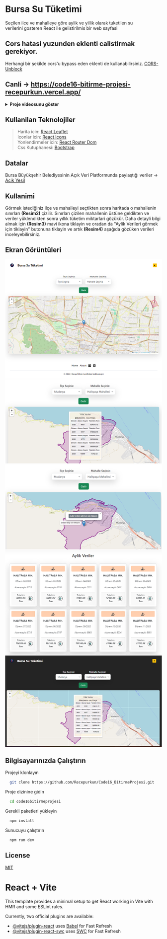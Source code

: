 # Bursa Su Tüketimi

Seçilen ilce ve mahalleye göre aylik ve yillik olarak tuketilen su verilerini gosteren React ile gelistirilmis bir web sayfasi

## Cors hatasi yuzunden eklenti calistirmak gerekiyor. 
Herhangi bir şekilde cors'u bypass eden eklenti de kullanabilirsiniz.
[CORS-Unblock](https://chromewebstore.google.com/detail/cors-unblock/lfhmikememgdcahcdlaciloancbhjino)

## Canli  -> https://code16-bitirme-projesi-recepurkun.vercel.app/

<details>
  <summary><strong>Proje videosunu göster</strong></summary>
  [Video](https://www.youtube.com/watch?v=StO7cVBsdUA)
</details>

## Kullanilan Teknolojiler
> Harita icin:  [React Leaflet](https://react-leaflet.js.org/) <br>
> Iconlar icin: [React Icons](https://react-icons.github.io/react-icons/) <br>
> Yonlendirmeler icin: [React Router Dom](https://reactrouter.com/en/main/) <br>
> Css Kutuphanesi: [Bootstrap](https://getbootstrap.com/) 

## Datalar
Bursa Büyükşehir Belediyesinin Açık Veri Platformunda paylaştığı veriler -> [Acik Yesil](https://acikyesil.bursa.bel.tr/)

## Kullanimi
Görmek istediğiniz ilçe ve mahalleyi seçtikten sonra haritada o mahallenin sınırları <b>(Resim2)</b> çizilir. Sınırları çizilen mahallenin üstüne geldikten ve veriler yüklendikten sonra yıllık tüketim miktarlari gözükür. Daha detayli bilgi almak için <b>(Resim3)</b> mavi ikona tiklayin ve oradan da "Aylik Verileri görmek için tiklayin" butonuna tiklayin ve artık <b>(Resim4)</b> aşağıda gözüken verileri inceleyebilirsiniz.

## Ekran Görüntüleri

![Uygulama Ekran Görüntüsü](/public/1.png)
![Uygulama Ekran Görüntüsü](/public/2.png)
![Uygulama Ekran Görüntüsü](/public/3.png)
![Uygulama Ekran Görüntüsü](/public/4.png)
![Uygulama Ekran Görüntüsü](/public/5.png)

## Bilgisayarınızda Çalıştırın

Projeyi klonlayın

```bash
  git clone https://github.com/Recepurkun/Code16_BitirmeProjesi.git
```

Proje dizinine gidin

```bash
  cd code16bitirmeprojesi
```

Gerekli paketleri yükleyin

```bash
  npm install
```

Sunucuyu çalıştırın

```bash
  npm run dev
```
  
## License

[MIT](https://choosealicense.com/licenses/mit/)
  

# React + Vite

This template provides a minimal setup to get React working in Vite with HMR and some ESLint rules.

Currently, two official plugins are available:

- [@vitejs/plugin-react](https://github.com/vitejs/vite-plugin-react/blob/main/packages/plugin-react/README.md) uses [Babel](https://babeljs.io/) for Fast Refresh
- [@vitejs/plugin-react-swc](https://github.com/vitejs/vite-plugin-react-swc) uses [SWC](https://swc.rs/) for Fast Refresh
